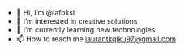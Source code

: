 - 👋 Hi, I’m @lafoksi
- 👀 I’m interested in creative solutions
- 🌱 I’m currently learning new technologies
- 📫 How to reach me laurantkqiku97@gmail.com

<!---
lafoksi/lafoksi is a ✨ special ✨ repository because its `README.md` (this file) appears on your GitHub profile.
You can click the Preview link to take a look at your changes.
--->
